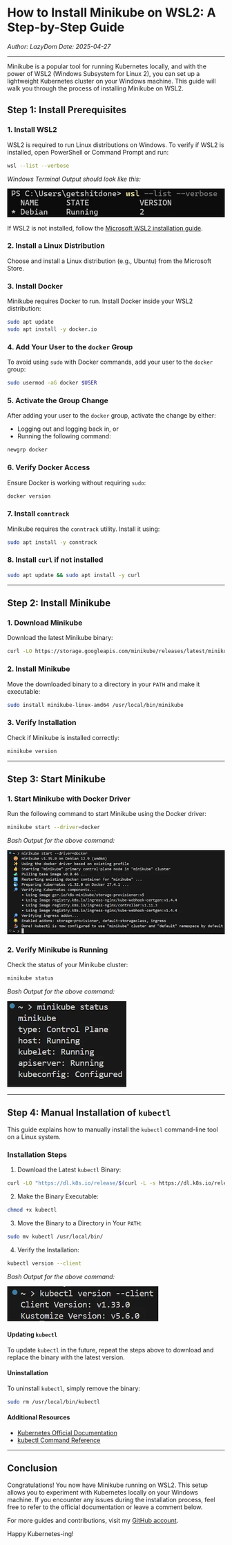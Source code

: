 # How to Install Minikube on WSL2: A Step-by-Step Guide

*Author: LazyDom*
*Date: 2025-04-27*

---

Minikube is a popular tool for running Kubernetes locally, and with the power of WSL2 (Windows Subsystem for Linux 2), you can set up a lightweight Kubernetes cluster on your Windows machine. This guide will walk you through the process of installing Minikube on WSL2.

## Step 1: Install Prerequisites

### 1. Install WSL2

WSL2 is required to run Linux distributions on Windows. To verify if WSL2 is installed, open PowerShell or Command Prompt and run:

```sh
wsl --list --verbose
```

*Windows Terminal Output should look like this:*

![WSL2 List Output](../images/wsl2-list-output.png)

If WSL2 is not installed, follow the [Microsoft WSL2 installation guide](https://learn.microsoft.com/en-us/windows/wsl/install).

### 2. Install a Linux Distribution

Choose and install a Linux distribution (e.g., Ubuntu) from the Microsoft Store.

### 3. Install Docker

Minikube requires Docker to run. Install Docker inside your WSL2 distribution:

```sh
sudo apt update
sudo apt install -y docker.io
```

### 4. Add Your User to the `docker` Group

To avoid using `sudo` with Docker commands, add your user to the `docker` group:

```sh
sudo usermod -aG docker $USER
```

### 5. Activate the Group Change

After adding your user to the `docker` group, activate the change by either:
- Logging out and logging back in, or
- Running the following command:

```sh
newgrp docker
```

### 6. Verify Docker Access

Ensure Docker is working without requiring `sudo`:

```sh
docker version
```

### 7. Install `conntrack`

Minikube requires the `conntrack` utility. Install it using:

```sh
sudo apt install -y conntrack
```

### 8. Install `curl` if not installed

```sh
sudo apt update && sudo apt install -y curl
```

---

## Step 2: Install Minikube

### 1. Download Minikube

Download the latest Minikube binary:

```sh
curl -LO https://storage.googleapis.com/minikube/releases/latest/minikube-linux-amd64
```

### 2. Install Minikube

Move the downloaded binary to a directory in your `PATH` and make it executable:

```sh
sudo install minikube-linux-amd64 /usr/local/bin/minikube
```

### 3. Verify Installation

Check if Minikube is installed correctly:

```sh
minikube version
```

---

## Step 3: Start Minikube

### 1. Start Minikube with Docker Driver

Run the following command to start Minikube using the Docker driver:

```sh
minikube start --driver=docker
```

*Bash Output for the above command:*

![Minikube Start Output](../images/minikube-start-output.png)

### 2. Verify Minikube is Running

Check the status of your Minikube cluster:

```sh
minikube status
```

*Bash Output for the above command:*

![Minikube Status Output](../images/minikube-status-output.png)

---

## Step 4: Manual Installation of `kubectl`

This guide explains how to manually install the `kubectl` command-line tool on a Linux system.

### Installation Steps

1. Download the Latest `kubectl` Binary:

```sh
curl -LO "https://dl.k8s.io/release/$(curl -L -s https://dl.k8s.io/release/stable.txt)/bin/linux/amd64/kubectl"
```

2. Make the Binary Executable:

```sh
chmod +x kubectl
```

3. Move the Binary to a Directory in Your `PATH`:

```sh
sudo mv kubectl /usr/local/bin/
```

4. Verify the Installation:

```sh
kubectl version --client
```

*Bash Output for the above command:*

![Kubectl Version Output](../images/kubectl-version-output.png)

#### Updating `kubectl`

To update `kubectl` in the future, repeat the steps above to download and replace the binary with the latest version.

#### Uninstallation

To uninstall `kubectl`, simply remove the binary:

```sh
sudo rm /usr/local/bin/kubectl
```

#### Additional Resources

- [Kubernetes Official Documentation](https://kubernetes.io/docs/tasks/tools/install-kubectl-linux/)
- [kubectl Command Reference](https://kubernetes.io/docs/reference/kubectl/)

---

## Conclusion

Congratulations! You now have Minikube running on WSL2. This setup allows you to experiment with Kubernetes locally on your Windows machine. If you encounter any issues during the installation process, feel free to refer to the official documentation or leave a comment below.

For more guides and contributions, visit my [GitHub account](https://github.com/LazyDom).

Happy Kubernetes-ing!
